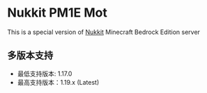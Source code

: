 # Nukkit PM1E Mot
This is a special version of [Nukkit](https://github.com/CloudburstMC/Nukkit) Minecraft Bedrock Edition server

多版本支持
---
* 最低支持版本: 1.17.0
* 最高支持版本：1.19.x (Latest)